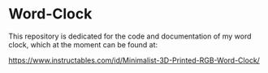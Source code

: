 # Word-Clock
This repository is dedicated for the code and documentation of my word clock, which at the moment can be found at:

https://www.instructables.com/id/Minimalist-3D-Printed-RGB-Word-Clock/
